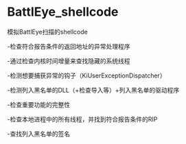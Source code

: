# BattlEye_shellcode
模拟BattlEye扫描的shellcode

-检查符合报告条件的返回地址的异常处理程序

-通过检查内核时间增量来查找隐藏的系统线程

-检测想要捕获异常的钩子（KiUserExceptionDispatcher）

-检测列入黑名单的DLL（+检查导入等）+列入黑名单的驱动程序

-检查重要功能的完整性

-检查本地进程中的所有线程，并找到符合报告条件的RIP

-查找列入黑名单的签名
